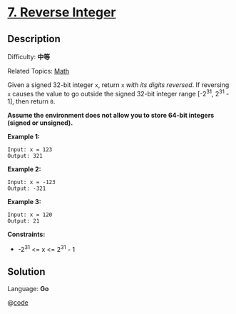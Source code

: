 # [7\. Reverse Integer](https://leetcode.cn/problems/reverse-integer/)

## Description

Difficulty: **中等**  

Related Topics: [Math](https://leetcode.cn/tag/https://leetcode.cn/tag/math//)


Given a signed 32-bit integer `x`, return `x` _with its digits reversed_. If reversing `x` causes the value to go outside the signed 32-bit integer range [-2<sup>31</sup>, 2<sup>31</sup> - 1], then return `0`.

**Assume the environment does not allow you to store 64-bit integers (signed or unsigned).**

**Example 1:**

```
Input: x = 123
Output: 321
```

**Example 2:**

```
Input: x = -123
Output: -321
```

**Example 3:**

```
Input: x = 120
Output: 21
```

**Constraints:**

*   -2<sup>31</sup> <= x <= 2<sup>31</sup> - 1


## Solution

Language: **Go**

@[code](@IOI/7-main.cpp)
